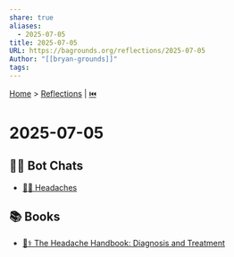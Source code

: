 ```yaml
---
share: true
aliases:
  - 2025-07-05
title: 2025-07-05
URL: https://bagrounds.org/reflections/2025-07-05
Author: "[[bryan-grounds]]"
tags: 
---
```

[Home](../index.md) > [Reflections](./index.md) | [⏮️](./2025-07-04.md)  
# 2025-07-05  
## 🤖💬 Bot Chats  
- [🤕😖 Headaches](../bot-chats/headaches.md)  
  
## 📚 Books  
- [🤕⚕️ The Headache Handbook: Diagnosis and Treatment](../books/the-headache-handbook-diagnosis-and-treatment.md)